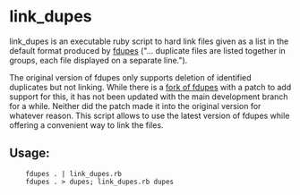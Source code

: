 # link_dupes
link_dupes is an executable ruby script to hard link files given as a list in the default format produced by [fdupes](https://github.com/adrianlopezroche/fdupes) ("... duplicate files are listed together in groups, each file displayed on a separate line.").

The original version of fdupes only supports deletion of identified duplicates but not linking. While there is a [fork of fdupes](https://github.com/tobiasschulz/fdupes) with a patch to add support for this, it has not been updated with the main development branch for a while. Neither did the patch made it into the original version for whatever reason. This script allows to use the latest version of fdupes while offering a convenient way to link the files.

## Usage:
```shell
	fdupes . | link_dupes.rb	
	fdupes . > dupes; link_dupes.rb dupes
```
